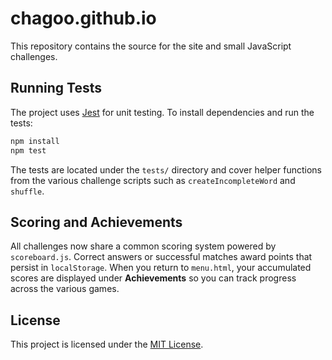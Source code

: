 # chagoo.github.io

This repository contains the source for the site and small JavaScript challenges.

## Running Tests

The project uses [Jest](https://jestjs.io/) for unit testing. To install dependencies and run the tests:

```bash
npm install
npm test
```

The tests are located under the `tests/` directory and cover helper functions
from the various challenge scripts such as `createIncompleteWord` and `shuffle`.

## Scoring and Achievements

All challenges now share a common scoring system powered by `scoreboard.js`. Correct answers or successful matches award points that persist in `localStorage`. When you return to `menu.html`, your accumulated scores are displayed under **Achievements** so you can track progress across the various games.

## License

This project is licensed under the [MIT License](LICENSE).
